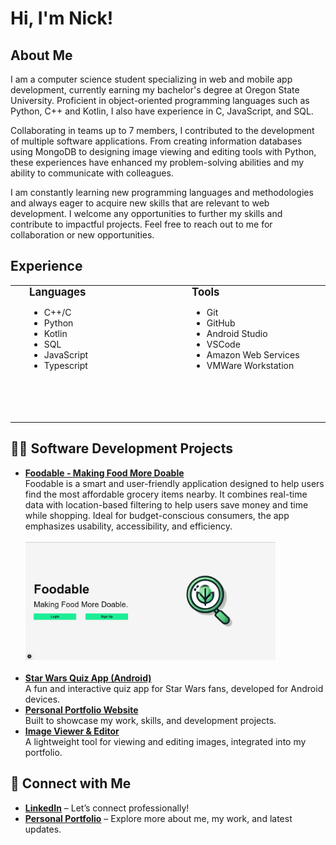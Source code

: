 <h1>Hi, I'm Nick! 
<h2>About Me</h2>
<p>I am a computer science student specializing in web and mobile app development, currently earning my bachelor's degree at Oregon State University. Proficient in object-oriented programming languages such as Python, C++ and Kotlin, I also have experience in C, JavaScript, and SQL. 
  
Collaborating in teams up to 7 members, I contributed to the development of multiple software applications. From creating information databases using MongoDB to designing image viewing and editing tools with Python, these experiences have enhanced my problem-solving abilities and my ability to communicate with colleagues.

I am constantly learning new programming languages and methodologies and always eager to acquire new skills that are relevant to web development. I welcome any opportunities to further my skills and contribute to impactful projects. Feel free to reach out to me for collaboration or new opportunities.</p>

<h2>Experience</h2>

<div align="center">
  <table cellspacing="0" cellpadding="0" style="max-width: 1000px; width: 100%; border: none; border-collapse: collapse;">
    <tr valign="top">
      <td style="min-width: 200px; width: 33%; padding: 0 30px; border: none;">
        <strong style="font-size: 1.2em;">Languages</strong>
        <ul>
          <li>C++/C</li>
          <li>Python</li>
          <li>Kotlin</li>
          <li>SQL</li>
          <li>JavaScript</li>
          <li>Typescript</li>
        </ul>
      </td>
      <td style="min-width: 200px; width: 33%; padding: 0 30px; border: none;">
        <strong style="font-size: 1.2em;">Tools</strong>
        <ul>
          <li>Git</li>
          <li>GitHub</li>
          <li>Android Studio</li>
          <li>VSCode</li>
          <li>Amazon Web Services</li>
          <li>VMWare Workstation</li>
        </ul>
      </td>
      <td style="min-width: 250px; width: 33%; padding: 0 30px; border: none;">
        <strong style="font-size: 1.2em;">Classes</strong>
        <ul>
          <li>System Administration</li>
          <li>Defense Against the Dark Arts</li>
          <li>Analysis of Algorithms</li>
          <li>Data Structures</li>
          <li>Intro to Computer Networks</li>
          <li>Intro to Databases</li>
          <li>Mobile Application Development</li>
          <li>Operating Systems</li>
          <li>Software Engineering</li>
          <li>Web Development</li>
        </ul>
      </td>
    </tr>
  </table>
</div>



<h2>👨‍💻 Software Development Projects</h2>

<ul>
  <li>
    <strong><a href="https://github.com/MrF1ow/foodable" target="_blank">Foodable - Making Food More Doable</a></strong><br>
    Foodable is a smart and user-friendly application designed to help users find the most affordable grocery items nearby. It combines real-time data with location-based filtering to help users save money and time while shopping. Ideal for budget-conscious consumers, the app emphasizes usability, accessibility, and efficiency.<br><br>
    <img src="foodable_home_page_light.png" alt="Foodable Home Page" width="400"><br><br>
  </li>
  
  <li>
    <strong><a href="https://github.com/nickcknelson/Personal-Website" target="_blank">Star Wars Quiz App (Android)</a></strong><br>
    A fun and interactive quiz app for Star Wars fans, developed for Android devices.
  </li>
  
  <li>
    <strong><a href="https://github.com/nickcknelson/Personal-Website" target="_blank">Personal Portfolio Website</a></strong><br>
    Built to showcase my work, skills, and development projects.
  </li>
  
  <li>
    <strong><a href="https://github.com/nickcknelson/Personal-Website" target="_blank">Image Viewer & Editor</a></strong><br>
    A lightweight tool for viewing and editing images, integrated into my portfolio.
  </li>
</ul>


<h2>🤳 Connect with Me</h2>

<ul>
  <li>
    <strong><a href="https://linkedin.com/in/nickcknelson" target="_blank">LinkedIn</a></strong> – Let’s connect professionally!
  </li>
  <li>
    <strong><a href="https://nickcknelson.dev/" target="_blank">Personal Portfolio</a></strong> – Explore more about me, my work, and latest updates.
  </li>
</ul>
